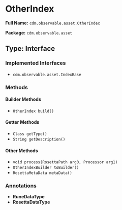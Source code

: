 # OtherIndex

**Full Name:** `cdm.observable.asset.OtherIndex`

**Package:** `cdm.observable.asset`

## Type: Interface

### Implemented Interfaces

- `cdm.observable.asset.IndexBase`

### Methods

#### Builder Methods

- `OtherIndex build()`

#### Getter Methods

- `Class getType()`
- `String getDescription()`

#### Other Methods

- `void process(RosettaPath arg0, Processor arg1)`
- `OtherIndexBuilder toBuilder()`
- `RosettaMetaData metaData()`

### Annotations

- **RuneDataType**
- **RosettaDataType**

